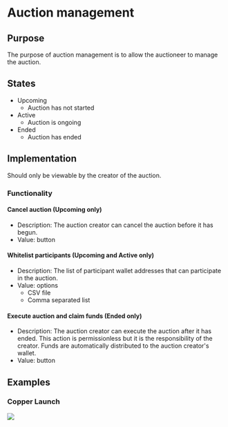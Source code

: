 # Auction management

## Purpose

The purpose of auction management is to allow the auctioneer to manage the auction.

## States

- Upcoming
  - Auction has not started
- Active
  - Auction is ongoing
- Ended
  - Auction has ended

## Implementation

Should only be viewable by the creator of the auction.

### Functionality

#### Cancel auction **(Upcoming only)**

- Description: The auction creator can cancel the auction before it has begun.
- Value: button

#### Whitelist participants **(Upcoming and Active only)**

- Description: The list of participant wallet addresses that can participate in the auction.
- Value: options
  - CSV file
  - Comma separated list

#### Execute auction and claim funds **(Ended only)**

- Description: The auction creator can execute the auction after it has ended. This action is permissionless but it is the responsibility of the creator. Funds are automatically distributed to the auction creator's wallet.
- Value: button

## Examples

### Copper Launch

![](../../../assets/copper/auction_management.png)
